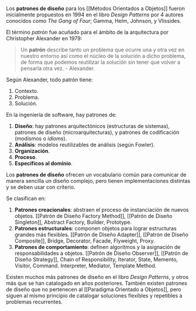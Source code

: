 Los **patrones de diseño** para los [[Métodos Orientados a Objetos]] fueron inicialmente propuestos en 1994 en el libro _Design Patterns_ por 4 autores conocidos como _The Gang of Four_; Gamma, Helm, Johnson, y Vlissides.

El término _patrón_ fue acuñado para el ámbito de la arquitectura por Christopher Alexander en 1979:

> Un **patrón** describe tanto un problema que ocurre una y otra vez en nuestro entorno así como el núcleo de la solución a dicho problema, de forma que podemos reutilizar la solución sin tener que volver a pensarla otra vez. - Alexander.

Según Alexander, todo patrón tiene:

1. Contexto.
2. Problema.
3. Solución.

En la ingeniería de software, hay patrones de:

1. **Diseño**: hay patrones arquitectónicos (estructuras de sistemas), patrones de diseño (microarquitecturas), y patrones de codificación (modismos o _idioms_).
2. **Análisis**: modelos reutilizables de análisis (según Fowler).
3. **Organización**.
4. **Proceso**.
5. **Específicos al dominio**.

Los **patrones de diseño** ofrecen un vocabulario común para comunicar de manera sencilla un diseño complejo, pero tienen implementaciones distintas y se deben usar con criterio.

Se clasifican en:

1. **Patrones creacionales**: abstraen el proceso de instanciación de nuevos objetos. [[Patrón de Diseño Factory Method]], [[Patrón de Diseño Singleton]], Abstract Factory, Builder, Prototype.
2. **Patrones estructurales**: componen objetos para lograr estructuras grandes más flexibles. [[Patrón de Diseño Adapter]], [[Patrón de Diseño Composite]], Bridge, Decorator, Facade, Flyweight, Proxy.
3. **Patrones de comportamiento**: definen algoritmos y la asignación de responsabilidades a objetos. [[Patrón de Diseño Observer]], [[Patrón de Diseño Strategy]], Chain of Responsibility, Iterator, State, Memento, Visitor, Command. Interpreter, Mediator, Template Method.

Existen muchos más patrones de diseño en el libro _Design Patterns_, y otros más que se han catalogado en años posteriores. También existen patrones de diseño que no pertenecen al [[Paradigma Orientado a Objetos]], pero siguen al mismo principio de catalogar soluciones flexibles y repetibles a problemas recurrentes.
